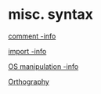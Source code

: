 # misc. syntax

[comment -info](misc%20syntax%2022dd90e97d1d478fb19bf9fd0e09bb1a/comment%20-info%20bd618143b6594680a666040ffd6f7682.md)

[import -info](misc%20syntax%2022dd90e97d1d478fb19bf9fd0e09bb1a/import%20-info%20bc4e7abd4ef845238c157b5fb4c83be9.md)

[OS manipulation -info](misc%20syntax%2022dd90e97d1d478fb19bf9fd0e09bb1a/OS%20manipulation%20-info%20866e26dc0ac647edbcd1bc5c7e2b61df.md)

[Orthography](misc%20syntax%2022dd90e97d1d478fb19bf9fd0e09bb1a/Orthography%203011ea7423a34460a049cf81969f9724.md)